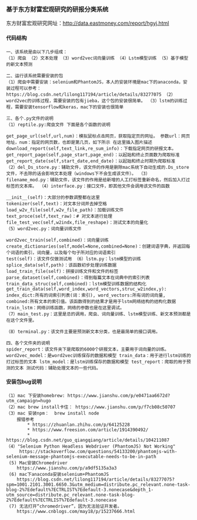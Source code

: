 ### 基于东方财富宏观研究的研报分类系统
东方财富宏观研究网址：http://data.eastmoney.com/report/hgyj.html

#### 代码结构
    一、该系统是由以下几步组成：
    （1）爬虫 （2）文本处理 （3）word2vec词向量训练 （4）Lstm模型训练 （5）基于模型的新文本预测
    
    二、运行该系统需要安装的包
    （1）爬虫中需要安装：selenium和PhantomJS，本人的安装环境是mac下的anaconda，安装过程可以参考：https://blog.csdn.net/lilong117194/article/details/83277075 （2）word2vec的训练过程，需要安装的包有jieba，这个包的安装很简单。 （3）lstm的训练过程，需要安装tensorflow和keras，mac下的安装也很简单
    
    三、各个.py文件的说明
    （1）reptile.py:爬虫文件 下面是各个函数的说明
    
    get_page_url(self,url,num)：模拟鼠标点击网页，获取指定页的网址。 参数url：网页地址，num：指定的网页数，也即是第几页，如下所示 在这里插入图片描述
    download_report(self,text_link,re_sum_info)：下载指定网页的研报文本。
    get_report_page(self,page_start,page_end)：以起始和终止页面数为爬取标准
    get_report_date(self,start_date,end_date)：以起始和终止时期为爬取标准
    （2）del_Ds_store.py：辅助文件，该文件的作用是删除mac系统下自动生成的.Ds_store文件，不去除的话会影响文本处理（windows下不会生成该文件）。 （3）filename_mod.py：辅助文件，该文件的作用是给新增的人工打标签重新命名，然后加入打过标签的文本库。 （4）interface.py：接口文件，即其他文件会调用该文件的函数
    
    __init__(self)：大部分的参数调整都在这里
    tokenizer(self,text)：对文本分词并去掉空格
    load_w2v_file(self,w2v_file_path)：加载训练文件
    text_proce(self,text_raw)：# 对文本进行处理
    file_test_vec(self,w2indx,file_reshape)：测试文本的向量化
    （5）word2vec.py：词向量训练文件
    
    word2vec_train(self,combined)：词向量训练
    create_dictionaries(self,model=None,combined=None)：创建词语字典，并返回每个词语的索引，词向量，以及每个句子所对应的词语索引
    test(self)：该文件仅做测试用 （6）lstm.py：lstm模型的训练
    splice_data(self,path)：该函数初步处理训练数据
    load_train_file(self)：拼接训练文件和文件的标签
    parse_dataset(self,combined)：得到每篇文本在词典中的索引列表
    train_data_struc(self,combined)：lstm模型训练数据的结构化
    get_train_data(self,word_index,word_vectors,struc_w2index,y): index_dict:所有的词索引列表(词：索引), word_vectors:所有词的词向量, combined:所有文本的索引值。该函数得到的结果才是用于lstm网络结构的结构化数据
    train_lstm：网络训练函数，网络的参数也是在这里调试。
    （7）main_test.py：这里是总的调用，爬虫、词向量训练、lstm模型训练、新文本预测都是在这个文件里。
    
    （8）terminal.py：该文件主要是预测新文本分类，也是最简单的接口调用。
    
    四、各个文件夹的说明
    spider_report：该文件夹下是爬取的6000个研报文本，主要用于词向量的训练。 word2vec_model：是word2vec训练保存的数据和模型 train_data：用于进行lstm训练的打过标签的文本 lstm_model：是lstm训练保存的数据和模型 test_report：爬取的用于预测的文本 测试代码：辅助处理文本的一些代码。
    
    
#### 安装包bug说明
    （1）mac 下安装homebrew: https://www.jianshu.com/p/e0471aa6672d?utm_campaign=hugo
    （2）mac brew install卡住： https://www.jianshu.com/p/f7cb08c50707
    （3）mac 安装npm：  brew install node
        报错参考
            * https://zhuanlan.zhihu.com/p/64125228
            * https://www.freesion.com/article/1914390492/
            * https://blog.csdn.net/guo_qiangqiang/article/details/104211087
    （4）"Selenium Python Headless Webdriver (PhantomJS) Not Working"
         https://stackoverflow.com/questions/54133200/phantomjs-with-selenium-message-phantomjs-executable-needs-to-be-in-path
     (5) Mac安装Chromedriver
        https://www.jianshu.com/p/a9df5135a3a3
     (6) mac下anaconda安装selenium+PhantomJS
        https://blog.csdn.net/lilong117194/article/details/83277075?spm=1001.2101.3001.6650.3&utm_medium=distribute.pc_relevant.none-task-blog-2%7Edefault%7ECTRLIST%7Edefault-3.nonecase&depth_1-utm_source=distribute.pc_relevant.none-task-blog-2%7Edefault%7ECTRLIST%7Edefault-3.nonecase
     (7) 无法打开“chromedriver”，因为无法验证开发者。
        https://www.cnblogs.com/may18/p/15237666.html